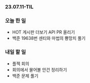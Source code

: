 ### 23.07.11-TIL
### 오늘 한 일
- HOT 게시판 더보기 API PR 올리기
- 백준 19638번 센티와 마법의 뿅망치 풀기

### 내일 할 일
- 플젝 회의
- 회의에서 물어볼 안건 정리하기 
- 백준 문제 풀기
